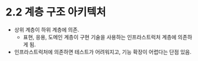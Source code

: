 # 2.2 계층 구조 아키텍처
- 상위 계층이 하위 계층에 의존.
    - 표현, 응용, 도메인 계층이 구현 기술을 사용하는 인프라스트럭처 계층에 의존하게 됨.
- 인프라스트럭처에 의존하면 테스트가 어려워지고, 기능 확장이 어렵다는 단점 있음.